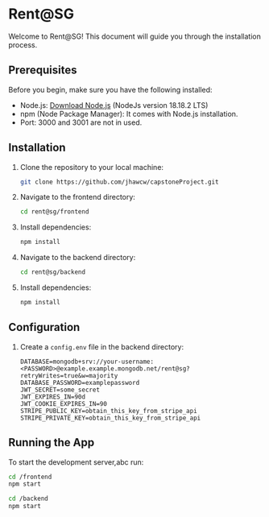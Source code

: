 # Rent@SG

Welcome to Rent@SG! This document will guide you through the installation process.

## Prerequisites

Before you begin, make sure you have the following installed:

- Node.js: [Download Node.js](https://nodejs.org/) (NodeJs version 18.18.2 LTS)
- npm (Node Package Manager): It comes with Node.js installation.
- Port: 3000 and 3001 are not in used.

## Installation

1. Clone the repository to your local machine:

   ```bash
   git clone https://github.com/jhawcw/capstoneProject.git
   ```

2. Navigate to the frontend directory:

   ```bash
   cd rent@sg/frontend
   ```

3. Install dependencies:

   ```bash
   npm install
   ```

4. Navigate to the backend directory:

   ```bash
   cd rent@sg/backend
   ```

5. Install dependencies:

   ```bash
   npm install
   ```

## Configuration

1. Create a `config.env` file in the backend directory:

   ```env
   DATABASE=mongodb+srv://your-username:<PASSWORD>@example.example.mongodb.net/rent@sg?retryWrites=true&w=majority
   DATABASE_PASSWORD=examplepassword
   JWT_SECRET=some_secret
   JWT_EXPIRES_IN=90d
   JWT_COOKIE_EXPIRES_IN=90
   STRIPE_PUBLIC_KEY=obtain_this_key_from_stripe_api
   STRIPE_PRIVATE_KEY=obtain_this_key_from_stripe_api
   ```

## Running the App

To start the development server,abc run:

```bash
cd /frontend
npm start
```

```bash
cd /backend
npm start
```
